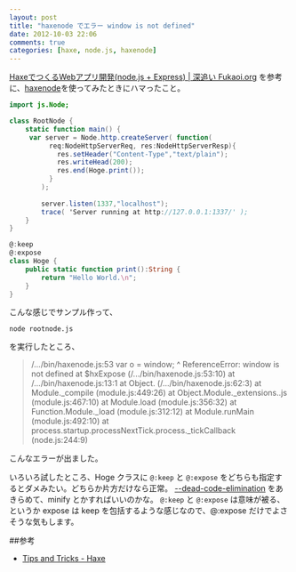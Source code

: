 ```yaml
---
layout: post
title: "haxenode でエラー window is not defined"
date: 2012-10-03 22:06
comments: true
categories: [haxe, node.js, haxenode]
---
```

[HaxeでつくるWebアプリ開発(node.js + Express) | 深追い Fukaoi.org](http://blog.fukaoi.org/2012/06/19/haxe_nodejs_express) を参考に、[haxenode](http://haxenode.org/)を使ってみたときにハマったこと。

<!-- more -->

```as rootnode.hx
import js.Node;

class RootNode {
	static function main() {
	 var server = Node.http.createServer( function(
	      req:NodeHttpServerReq, res:NodeHttpServerResp){
	        res.setHeader("Content-Type","text/plain");
	        res.writeHead(200);
	        res.end(Hoge.print());
	      }
	    );
	 
	    server.listen(1337,"localhost");
	    trace( 'Server running at http://127.0.0.1:1337/' );
   	}	
}

@:keep
@:expose
class Hoge {
	public static function print():String {
		return "Hello World.\n";
	}
}
```

こんな感じでサンプル作って、

	node rootnode.js

を実行したところ、


>/.../bin/haxenode.js:53
	var o = window;
	        ^
ReferenceError: window is not defined
    at $hxExpose (/.../bin/haxenode.js:53:10)
    at /.../bin/haxenode.js:13:1
    at Object.<anonymous> (/.../bin/haxenode.js:62:3)
    at Module._compile (module.js:449:26)
    at Object.Module._extensions..js (module.js:467:10)
    at Module.load (module.js:356:32)
    at Function.Module._load (module.js:312:12)
    at Module.runMain (module.js:492:10)
    at process.startup.processNextTick.process._tickCallback (node.js:244:9)

こんなエラーが出ました。

いろいろ試したところ、Hoge クラスに ```@:keep``` と ```@:expose``` をどちらも指定するとダメみたい。どちらか片方だけなら正常。
[--dead-code-elimination](http://haxe.org/doc/compiler) をあきらめて、minify とかすればいいのかな。
``@:keep`` と ``@:expose`` は意味が被る、というか expose は keep を包括するような感じなので、@:expose だけでよさそうな気もします。

##参考
* [Tips and Tricks - Haxe](http://haxe.org/manual/tips_and_tricks)